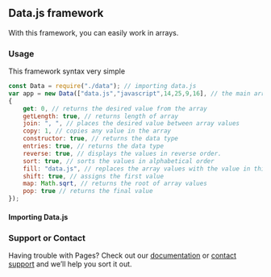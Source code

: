 ## Data.js framework

With this framework, you can easily work in arrays.

### Usage

This framework syntax very simple

```javascript
const Data = require("./data"); // importing data.js
var app = new Data(["data.js","javascript",14,25,9,16], // the main array that the framework takes
{
    get: 0, // returns the desired value from the array
    getLength: true, // returns length of array
    join: ", ", // places the desired value between array values
    copy: 1, // copies any value in the array
    constructor: true, // returns the data type
    entries: true, // returns the data type
    reverse: true, // displays the values ​​in reverse order.
    sort: true, // sorts the values in alphabetical order
    fill: "data.js", // replaces the array values ​​with the value in this method
    shift: true, // assigns the first value
    map: Math.sqrt, // returns the root of array values
    pop: true // returns the final value
});
```

#### Importing Data.js



### Support or Contact

Having trouble with Pages? Check out our [documentation](https://docs.github.com/categories/github-pages-basics/) or [contact support](https://support.github.com/contact) and we’ll help you sort it out.
